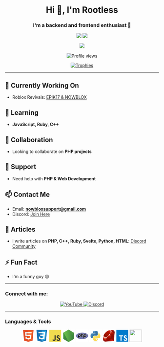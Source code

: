 <h1 align="center">Hi 👋, I'm Rootless</h1>
<h3 align="center">I'm a backend and frontend enthusiast 🚀</h3>

<!-- GitHub Stats en haut -->
<p align="center">
  <img src="https://github-readme-stats.vercel.app/api?username=trapzofficial&show_icons=true&theme=radical&count_private=true" />
  <img src="https://github-readme-streak-stats.herokuapp.com/?user=trapzofficial&theme=radical" />
</p>

<p align="center">
  <img src="https://github-readme-stats.vercel.app/api/top-langs/?username=trapzofficial&layout=compact&theme=radical&exclude_repo=some-repo,another-repo&langs_count=5" />
</p>

<p align="center">
  <img src="https://komarev.com/ghpvc/?username=trapzofficial&label=Profile%20views&color=0e75b6&style=flat" alt="Profile views" />
</p>

<p align="center">
  <a href="https://github.com/ryo-ma/github-profile-trophy">
    <img src="https://github-profile-trophy.vercel.app/?username=trapzofficial" alt="Trophies" />
  </a>
</p>

---

## 🔭 Currently Working On
- Roblox Revivals: [EPIK17 & NOWBLOX](https://www.nwblox.xyz/)

## 🌱 Learning
- **JavaScript, Ruby, C++**

## 👯 Collaboration
- Looking to collaborate on **PHP projects**

## 🤝 Support
- Need help with **PHP & Web Development**

## 📫 Contact Me
- Email: **nowbloxsupport@gmail.com**
- Discord: [Join Here](https://discord.gg/m47U3JXW)

## 📝 Articles
- I write articles on **PHP, C++, Ruby, Svelte, Python, HTML**: [Discord Community](https://discord.gg/m47U3JXW)

## ⚡ Fun Fact
- I'm a funny guy 😄

---

### Connect with me:
<p align="center">
  <a href="https://www.youtube.com/@nowblx" target="_blank">
    <img src="https://raw.githubusercontent.com/rahuldkjain/github-profile-readme-generator/master/src/images/icons/Social/youtube.svg" alt="YouTube" width="40" height="40"/>
  </a>
  <a href="https://discord.gg/m47U3JXW" target="_blank">
    <img src="https://raw.githubusercontent.com/rahuldkjain/github-profile-readme-generator/master/src/images/icons/Social/discord.svg" alt="Discord" width="40" height="40"/>
  </a>
</p>

---

### Languages & Tools
<p align="center">
  <img src="https://raw.githubusercontent.com/devicons/devicon/master/icons/html5/html5-original.svg" width="40" height="40"/>
  <img src="https://raw.githubusercontent.com/devicons/devicon/master/icons/css3/css3-original.svg" width="40" height="40"/>
  <img src="https://raw.githubusercontent.com/devicons/devicon/master/icons/javascript/javascript-original.svg" width="40" height="40"/>
  <img src="https://raw.githubusercontent.com/devicons/devicon/master/icons/nodejs/nodejs-original.svg" width="40" height="40"/>
  <img src="https://raw.githubusercontent.com/devicons/devicon/master/icons/php/php-original.svg" width="40" height="40"/>
  <img src="https://raw.githubusercontent.com/devicons/devicon/master/icons/python/python-original.svg" width="40" height="40"/>
  <img src="https://raw.githubusercontent.com/devicons/devicon/master/icons/ruby/ruby-original.svg" width="40" height="40"/>
  <img src="https://raw.githubusercontent.com/devicons/devicon/master/icons/typescript/typescript-original.svg" width="40" height="40"/>
  <img src="https://www.vectorlogo.zone/logos/unity3d/unity3d-icon.svg" width="40" height="40"/>
</p>
